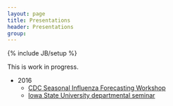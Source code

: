 ```yaml
---
layout: page
title: Presentations
header: Presentations
group: 
---
```

{% include JB/setup %}

This is work in progress. 

- 2016
  - [CDC Seasonal Influenza Forecasting Workshop](https://github.com/jarad/CDC2016/raw/master/CDC2016.pdf)
  - [Iowa State University departmental seminar](https://github.com/jarad/ISU2016/raw/master/JaradNiemi_ISU2016.pdf)